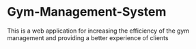# Gym-Management-System
This is a web application for increasing the efficiency of the gym management and providing a better experience of  clients
